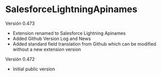 # SalesforceLightningApinames

<t1> Versión 0.473 </t1>
- Extension renamed to Salesforce Lightning Apinames
- Added Github Version Log and News
- Added standard field translation from Github which can be modified without a new extension version

<t1> Versión 0.472 </t1>
- Initial public version
